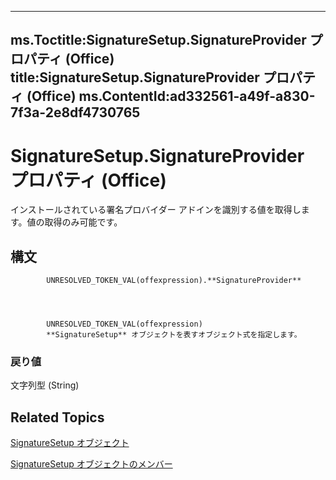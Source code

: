 

---
ms.Toctitle:SignatureSetup.SignatureProvider プロパティ (Office)
title:SignatureSetup.SignatureProvider プロパティ (Office)
ms.ContentId:ad332561-a49f-a830-7f3a-2e8df4730765
---
# SignatureSetup.SignatureProvider プロパティ (Office)




インストールされている署名プロバイダー アドインを識別する値を取得します。値の取得のみ可能です。

## 構文

            UNRESOLVED_TOKEN_VAL(offexpression).**SignatureProvider**




            UNRESOLVED_TOKEN_VAL(offexpression)
            **SignatureSetup** オブジェクトを表すオブジェクト式を指定します。

### 戻り値
文字列型 (String)





## Related Topics

[SignatureSetup オブジェクト](e76b87c9-3163-654c-ab52-559dfdf43c90.md)

[SignatureSetup オブジェクトのメンバー](30bec290-276c-6a64-ca46-dc9dd145e3dd.md)




